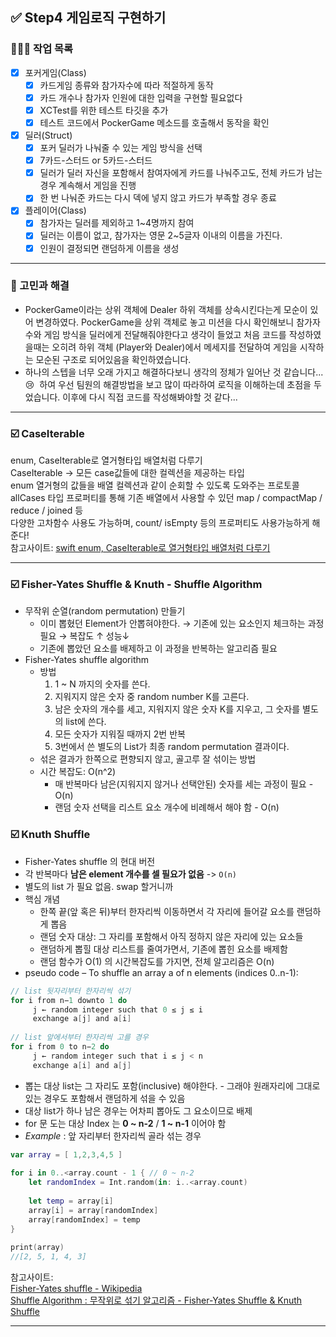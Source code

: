 ## ✅  Step4 게임로직 구현하기
### **🧑🏼‍💻 작업 목록**   
- [x]  포커게임(Class)
    - [x]  카드게임 종류와 참가자수에 따라 적절하게 동작
    - [x]  카드 개수나 참가자 인원에 대한 입력을 구현할 필요없다
    - [x]  XCTest를 위한 테스트 타깃을  추가
    - [x]  테스트 코드에서 PockerGame 메소드를 호출해서 동작을 확인
- [x]  딜러(Struct)
    - [x]  포커 딜러가 나눠줄 수 있는 게임 방식을 선택
    - [x]  7카드-스터드 or 5카드-스터드
    - [x]  딜러가 딜러 자신을 포함해서 참여자에게 카드를 나눠주고도, 전체 카드가 남는 경우 계속해서 게임을 진행
    - [x]  한 번 나눠준 카드는 다시 덱에 넣지 않고 카드가 부족할 경우 종료
- [x]  플레이어(Class)
    - [x]  참가자는 딜러를 제외하고 1~4명까지 참여
    - [x]  딜러는 이름이 없고, 참가자는 영문 2~5글자 이내의 이름을 가진다.
      - [x]  인원이 결정되면 랜덤하게 이름을 생성

---
### **🤔 고민과 해결**

- PockerGame이라는 상위 객체에 Dealer 하위 객체를 상속시킨다는게 모순이 있어 변경하였다.
PockerGame을 상위 객체로 놓고 미션을 다시 확인해보니 참가자수와 게임 방식을 딜러에게 전달해줘야한다고 생각이 들었고 처음 코드를 작성하였을때는 오히려 하위 객체 (Player와 Dealer)에서 메세지를 전달하여 게임을 시작하는 모순된 구조로 되어있음을 확인하였습니다.
- 하나의 스텝을 너무 오래 가지고 해결하다보니 생각의 정체가 일어난 것 같습니다...😢  하여 우선 팀원의 해결방법을 보고 많이 따라하여 로직을 이해하는데 초점을 두었습니다. 이후에 다시 직접 코드를 작성해봐야할 것 같다...
  
---
### ☑️ CaseIterable

enum, CaseIterable로 열거형타입 배열처럼 다루기   
CaseIterable → 모든 case값들에 대한 컬렉션을 제공하는 타입   
enum 열거형의 값들을 배열 컬렉션과 같이 순회할 수 있도록 도와주는 프로토콜   
allCases 타입 프로퍼티를 통해 기존 배열에서 사용할 수 있던 map / compactMap / reduce / joined 등   
다양한 고차함수 사용도 가능하며, count/ isEmpty 등의 프로퍼티도 사용가능하게 해준다!   
참고사이트: [swift enum, CaseIterable로 열거형타입 배열처럼 다루기](https://0urtrees.tistory.com/197)

---
### ☑️ Fisher-Yates Shuffle & Knuth - Shuffle Algorithm
- 무작위 순열(random permutation) 만들기
    - 이미 뽑혔던 Element가 안뽑혀야한다. → 기존에 있는 요소인지 체크하는 과정 필요
    → 복잡도 ↑ 성능↓
    - 기존에 뽑았던 요소를 배제하고 이 과정을 반복하는 알고리즘 필요
- Fisher-Yates shuffle algorithm
    - 방법
        1. 1 ~ N 까지의 숫자를 쓴다.
        2. 지워지지 않은 숫자 중 random number K를 고른다.
        3. 남은 숫자의 개수를 세고, 지워지지 않은 숫자 K를 지우고, 그 숫자를 별도의 list에 쓴다.
        4. 모든 숫자가 지워질 때까지 2번 반복
        5. 3번에서 쓴 별도의 List가 최종 random permutation 결과이다.
    - 섞은 결과가 한쪽으로 편향되지 않고, 골고루 잘 섞이는 방법
    - 시간 복잡도: O(n^2)
        - 매 반복마다 남은(지워지지 않거나 선택안된) 숫자를 세는 과정이 필요 - O(n)
        - 랜덤 숫자 선택을 리스트 요소 개수에 비례해서 해야 함 - O(n)

### ☑️ **Knuth Shuffle**

- Fisher-Yates shuffle 의 현대 버전
- 각 반복마다 **남은 element 개수를 셀 필요가 없음** -> `O(n)`
- 별도의 list 가 필요 없음. swap 할거니까
- 핵심 개념
    - 한쪽 끝(앞 혹은 뒤)부터 한자리씩 이동하면서 각 자리에 들어갈 요소를 랜덤하게 뽑음
    - 랜덤 숫자 대상: 그 자리를 포함해서 아직 정하지 않은 자리에 있는 요소들
    - 랜덤하게 뽑힐 대상 리스트를 줄여가면서, 기존에 뽑힌 요소를 배제함
    - 랜덤 함수가 O(1) 의 시간복잡도를 가지면, 전체 알고리즘은 O(n)
- pseudo code – To shuffle an array a of n elements (indices 0..n-1):

```swift
// list 뒷자리부터 한자리씩 섞기
for i from n−1 downto 1 do
     j ← random integer such that 0 ≤ j ≤ i
     exchange a[j] and a[i]
       
// list 앞에서부터 한자리씩 고를 경우
for i from 0 to n−2 do
     j ← random integer such that i ≤ j < n
     exchange a[i] and a[j]
```

- 뽑는 대상 list는 그 자리도 포함(inclusive) 해야한다. - 그래야 원래자리에 그대로 있는 경우도 포함해서 랜덤하게 섞을 수 있음
- 대상 list가 하나 남은 경우는 어차피 뽑아도 그 요소이므로 배제
- for 문 도는 대상 Index 는 **0 ~ n-2** / **1 ~ n-1** 이어야 함
- *Example* : 앞 자리부터 한자리씩 골라 섞는 경우

```swift
var array = [ 1,2,3,4,5 ]
  
for i in 0..<array.count - 1 { // 0 ~ n-2
    let randomIndex = Int.random(in: i..<array.count)
      
    let temp = array[i]
    array[i] = array[randomIndex]
    array[randomIndex] = temp
}
  
print(array)
//[2, 5, 1, 4, 3]
```
참고사이트:   
[Fisher-Yates shuffle - Wikipedia](https://en.wikipedia.org/wiki/Fisher%E2%80%93Yates_shuffle)   
[Shuffle Algorithm : 무작위로 섞기 알고리즘 - Fisher-Yates Shuffle & Knuth Shuffle](https://daheenallwhite.github.io/programming/algorithm/2019/06/27/Shuffle-Algorithm-Fisher-Yates/)

---
